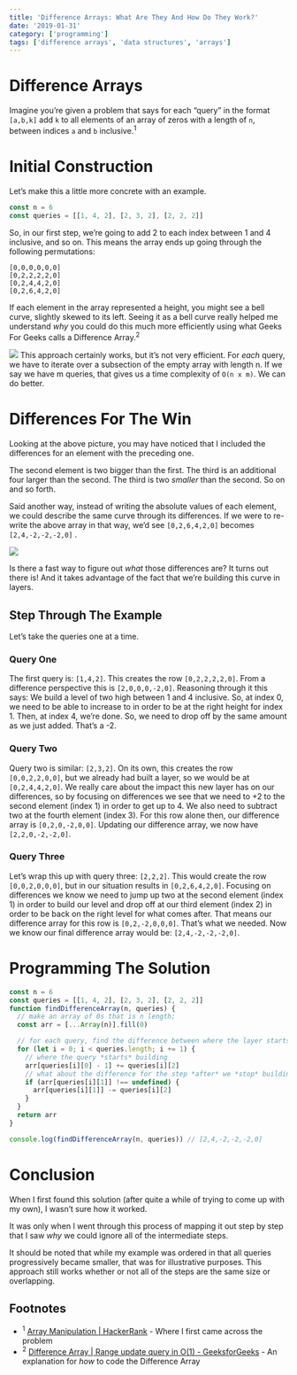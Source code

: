```yaml
---
title: 'Difference Arrays: What Are They And How Do They Work?'
date: '2019-01-31'
category: ['programming']
tags: ['difference arrays', 'data structures', 'arrays']
---
```


# Difference Arrays

Imagine you’re given a problem that says for each “query” in the format `[a,b,k]` add `k` to all elements of an array of zeros with a length of `n`, between indices `a` and `b` inclusive.<sup>1</sup>

# Initial Construction

Let’s make this a little more concrete with an example.

```js
const n = 6
const queries = [[1, 4, 2], [2, 3, 2], [2, 2, 2]]
```

So, in our first step, we’re going to add 2 to each index between 1 and 4 inclusive, and so on. This means the array ends up going through the following permutations:

```
[0,0,0,0,0,0]
[0,2,2,2,2,0]
[0,2,4,4,2,0]
[0,2,6,4,2,0]
```

If each element in the array represented a height, you might see a bell curve, slightly skewed to its left. Seeing it as a bell curve really helped me understand _why_ you could do this much more efficiently using what Geeks For Geeks calls a Difference Array.<sup>2</sup>

![](./bell-curve.png)
This approach certainly works, but it’s not very efficient. For _each_ query, we have to iterate over a subsection of the empty array with length n. If we say we have m queries, that gives us a time complexity of `O(n x m)`. We can do better.

# Differences For The Win

Looking at the above picture, you may have noticed that I included the differences for an element with the preceding one.

The second element is two bigger than the first. The third is an additional four larger than the second. The third is two _smaller_ than the second. So on and so forth.

Said another way, instead of writing the absolute values of each element, we could describe the same curve through its differences. If we were to re-write the above array in that way, we’d see `[0,2,6,4,2,0]` becomes `[2,4,-2,-2,-2,0]` .

![](./layers.png)

Is there a fast way to figure out _what_ those differences are? It turns out there is! And it takes advantage of the fact that we’re building this curve in layers.

## Step Through The Example

Let’s take the queries one at a time.

### Query One

The first query is: `[1,4,2]`. This creates the row `[0,2,2,2,2,0]`.
From a difference perspective this is `[2,0,0,0,-2,0]`.
Reasoning through it this says: We build a level of two high between 1 and 4 inclusive. So, at index 0, we need to be able to increase to in order to be at the right height for index 1. Then, at index 4, we’re done. So, we need to drop off by the same amount as we just added. That’s a -2.

### Query Two

Query two is similar: `[2,3,2]`.
On its own, this creates the row `[0,0,2,2,0,0]`, but we already had built a layer, so we would be at `[0,2,4,4,2,0]`.
We really care about the impact this new layer has on our differences, so by focusing on differences we see that we need to +2 to the second element (index 1) in order to get up to 4. We also need to subtract two at the fourth element (index 3).
For this row alone then, our difference array is `[0,2,0,-2,0,0]`. Updating our difference array, we now have `[2,2,0,-2,-2,0]`.

### Query Three

Let’s wrap this up with query three: `[2,2,2]`.
This would create the row `[0,0,2,0,0,0]`, but in our situation results in `[0,2,6,4,2,0]`.
Focusing on differences we know we need to jump up two at the second element (index 1) in order to build our level and drop off at our third element (index 2) in order to be back on the right level for what comes after.
That means our difference array for this row is `[0,2,-2,0,0,0]`.
That’s what we needed. Now we know our final difference array would be: `[2,4,-2,-2,-2,0]`.

# Programming The Solution

```js
const n = 6
const queries = [[1, 4, 2], [2, 3, 2], [2, 2, 2]]
function findDifferenceArray(n, queries) {
  // make an array of 0s that is n length;
  const arr = [...Array(n)].fill(0)

  // for each query, find the difference between where the layer starts and the preceding step
  for (let i = 0; i < queries.length; i += 1) {
    // where the query *starts* building
    arr[queries[i][0] - 1] += queries[i][2]
    // what about the difference for the step *after* we *stop* building?
    if (arr[queries[i][1]] !== undefined) {
      arr[queries[i][1]] -= queries[i][2]
    }
  }
  return arr
}

console.log(findDifferenceArray(n, queries)) // [2,4,-2,-2,-2,0]
```

# Conclusion

When I first found this solution (after quite a while of trying to come up with my own), I wasn’t sure how it worked.

It was only when I went through this process of mapping it out step by step that I saw _why_ we could ignore all of the intermediate steps.

It should be noted that while my example was ordered in that all queries progressively became smaller, that was for illustrative purposes. This approach still works whether or not all of the steps are the same size or overlapping.

## Footnotes

- <sup>1</sup> [Array Manipulation | HackerRank](https://www.hackerrank.com/challenges/crush/problem) - Where I first came across the problem
- <sup>2</sup> [Difference Array | Range update query in O(1) - GeeksforGeeks](https://www.geeksforgeeks.org/difference-array-range-update-query-o1/) - An explanation for _how_ to code the Difference Array
